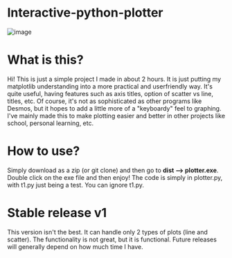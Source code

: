 # Interactive-python-plotter

![image](https://github.com/Pinkk-Flag/Interactive-python-plotter/assets/91942071/4931930e-b53d-4ec6-9b69-d8914bd60607)

# What is this?
Hi! This is just a simple project I made in about 2 hours. It is just putting my matplotlib understanding into a more practical and userfriendly way. It's quite useful, having features such as axis titles, option of scatter vs line, titles, etc. Of course, it's not as sophisticated as other programs like Desmos, but it hopes to add a little more of a "keyboardy" feel to graphing. I've mainly made this to make plotting easier and better in other projects like school, personal learning, etc. 

# How to use?
Simply download as a zip (or git clone) and then go to **dist --> plotter.exe**. Double click on the exe file and then enjoy! The code is simply in plotter.py, with t1.py just being a test. You can ignore t1.py. 

# Stable release v1
This version isn't the best. It can handle only 2 types of plots (line and scatter). The functionality is not great, but it is functional. Future releases will generally depend on how much time I have.

